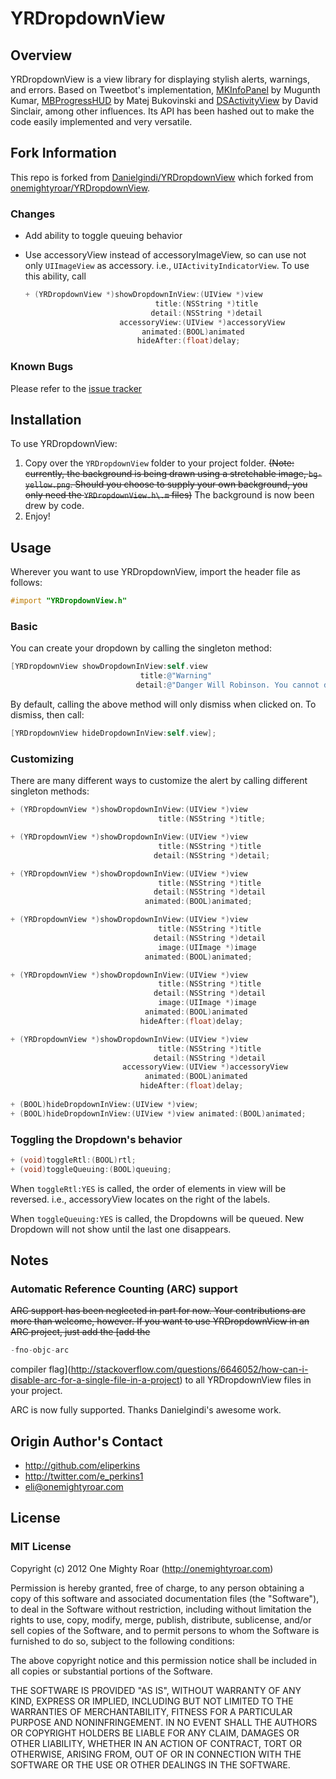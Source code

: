 # YRDropdownView

## Overview

YRDropdownView is a view library for displaying stylish alerts, warnings, and errors. Based on Tweetbot's implementation, [MKInfoPanel](https://github.com/MugunthKumar/MKInfoPanelDemo) by Mugunth Kumar, [MBProgressHUD](https://github.com/jdg/MBProgressHUD) by Matej Bukovinski and [DSActivityView](https://github.com/joycodes/DSActivityView) by David Sinclair, among other influences. Its API has been hashed out to make the code easily implemented and very versatile.

## Fork Information

This repo is forked from [Danielgindi/YRDropdownView](https://github.com/Danielgindi/YRDropdownView) which forked from [onemightyroar/YRDropdownView](https://github.com/onemightyroar/YRDropdownView). 

### Changes

- Add ability to toggle queuing behavior
- Use accessoryView instead of accessoryImageView, so can use not only `UIImageView` as accessory. i.e., `UIActivityIndicatorView`. To use this ability, call

    ``` objective-c
    + (YRDropdownView *)showDropdownInView:(UIView *)view
                                 title:(NSString *)title
                                detail:(NSString *)detail
						 accessoryView:(UIView *)accessoryView
                              animated:(BOOL)animated
                             hideAfter:(float)delay;
    ```

### Known Bugs

Please refer to the [issue tracker](https://github.com/gregwym/YRDropdownView/issues)


## Installation

To use YRDropdownView:

1. Copy over the `YRDropdownView` folder to your project folder. <del>(Note: currently, the background is being drawn using a stretchable image, `bg-yellow.png`. Should you choose to supply your own background, you only need the `YRDropdownView.h\.m` files)</del> The background is now been drew by code. 
2. Enjoy!

## Usage

Wherever you want to use YRDropdownView, import the header file as follows:

``` objective-c
#import "YRDropdownView.h"
```

### Basic
You can create your dropdown by calling the singleton method:

``` objective-c
[YRDropdownView showDropdownInView:self.view
                             title:@"Warning"
                            detail:@"Danger Will Robinson. You cannot do that."];
```

By default, calling the above method will only dismiss when clicked on. To dismiss, then call:

``` objective-c
[YRDropdownView hideDropdownInView:self.view];
```

### Customizing
There are many different ways to customize the alert by calling different singleton methods:

``` objective-c
+ (YRDropdownView *)showDropdownInView:(UIView *)view
                                 title:(NSString *)title;

+ (YRDropdownView *)showDropdownInView:(UIView *)view
                                 title:(NSString *)title
                                detail:(NSString *)detail;

+ (YRDropdownView *)showDropdownInView:(UIView *)view
                                 title:(NSString *)title
                                detail:(NSString *)detail
                              animated:(BOOL)animated;

+ (YRDropdownView *)showDropdownInView:(UIView *)view
                                 title:(NSString *)title
                                detail:(NSString *)detail
                                 image:(UIImage *)image
                              animated:(BOOL)animated;

+ (YRDropdownView *)showDropdownInView:(UIView *)view
                                 title:(NSString *)title
                                detail:(NSString *)detail
                                 image:(UIImage *)image
                              animated:(BOOL)animated
                             hideAfter:(float)delay;

+ (YRDropdownView *)showDropdownInView:(UIView *)view
                                 title:(NSString *)title
                                detail:(NSString *)detail
						 accessoryView:(UIView *)accessoryView
                              animated:(BOOL)animated
                             hideAfter:(float)delay;
                             
+ (BOOL)hideDropdownInView:(UIView *)view;
+ (BOOL)hideDropdownInView:(UIView *)view animated:(BOOL)animated;
```

### Toggling the Dropdown's behavior

``` objective-c
+ (void)toggleRtl:(BOOL)rtl;
+ (void)toggleQueuing:(BOOL)queuing;
```

When `toggleRtl:YES` is called, the order of elements in view will be reversed. i.e., accessoryView locates on the right of the labels. 

When `toggleQueuing:YES` is called, the Dropdowns will be queued. New Dropdown will not show until the last one disappears. 

## Notes

### Automatic Reference Counting (ARC) support
<del>ARC support has been neglected in part for now. Your contributions are more than welcome, however. If you want to use YRDropdownView in an ARC project, just add the [add the 
``` objective-c
-fno-objc-arc
```
compiler flag](http://stackoverflow.com/questions/6646052/how-can-i-disable-arc-for-a-single-file-in-a-project) to all YRDropdownView files in your project.</del>

ARC is now fully supported. Thanks Danielgindi's awesome work. 

## Origin Author's Contact

- http://github.com/eliperkins
- http://twitter.com/e_perkins1
- eli@onemightyroar.com


## License

### MIT License

Copyright (c) 2012 One Mighty Roar (http://onemightyroar.com)

Permission is hereby granted, free of charge, to any person obtaining a copy
of this software and associated documentation files (the "Software"), to deal
in the Software without restriction, including without limitation the rights
to use, copy, modify, merge, publish, distribute, sublicense, and/or sell
copies of the Software, and to permit persons to whom the Software is
furnished to do so, subject to the following conditions:

The above copyright notice and this permission notice shall be included in
all copies or substantial portions of the Software.

THE SOFTWARE IS PROVIDED "AS IS", WITHOUT WARRANTY OF ANY KIND, EXPRESS OR
IMPLIED, INCLUDING BUT NOT LIMITED TO THE WARRANTIES OF MERCHANTABILITY,
FITNESS FOR A PARTICULAR PURPOSE AND NONINFRINGEMENT. IN NO EVENT SHALL THE
AUTHORS OR COPYRIGHT HOLDERS BE LIABLE FOR ANY CLAIM, DAMAGES OR OTHER
LIABILITY, WHETHER IN AN ACTION OF CONTRACT, TORT OR OTHERWISE, ARISING FROM,
OUT OF OR IN CONNECTION WITH THE SOFTWARE OR THE USE OR OTHER DEALINGS IN
THE SOFTWARE.
